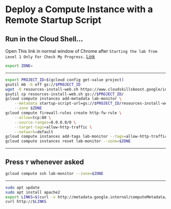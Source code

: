 # Deploy a Compute Instance with a Remote Startup Script
## Run in the Cloud Shell...

Open This link in normal window of Chrome after `Starting the lab from Level 1 Only For Check My Progress.`
[Link](https://www.cloudskillsboost.google/focuses/1735?catalog_rank=%7B%22rank%22%3A1%2C%22num_filters%22%3A0%2C%22has_search%22%3Atrue%7D&parent=catalog&search_id=25544818)

```bash
export ZONE=
```
---
```bash
export PROJECT_ID=$(gcloud config get-value project)
gsutil mb -b off gs://$PROJECT_ID
wget -O resources-install-web.sh https://www.cloudskillsboost.google/instructions/4685413/download
gsutil cp resources-install-web.sh gs://$PROJECT_ID/
gcloud compute instances add-metadata lab-monitor \
    --metadata startup-script-url=gs://$PROJECT_ID/resources-install-web.sh \
    --zone $ZONE
gcloud compute firewall-rules create http-fw-rule \
    --allow=tcp:80 \
    --source-ranges=0.0.0.0/0 \
    --target-tags=allow-http-traffic \
    --network=default
gcloud compute instances add-tags lab-monitor --tags=allow-http-traffic --zone=$ZONE
gcloud compute instances reset lab-monitor --zone=$ZONE
```
---
## Press `Y` whenever asked

```bash
gcloud compute ssh lab-monitor --zone=$ZONE
```
---
```bash
sudo apt update
sudo apt install apache2
export LINKS=$(curl -s http://metadata.google.internal/computeMetadata/v1/instance/network-interfaces/0/access-configs/0/external-ip -H "Metadata-Flavor: Google")
curl http://$LINKS
```
